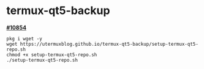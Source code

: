 # termux-qt5-backup

**[#10854](https://github.com/termux/termux-packages/issues/10854)**  

```shell
pkg i wget -y
wget https://utermuxblog.github.io/termux-qt5-backup/setup-termux-qt5-repo.sh
chmod +x setup-termux-qt5-repo.sh
./setup-termux-qt5-repo.sh
```